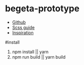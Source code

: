# begeta-prototype
- [Github](https://github.com/Sellsuki/begeta)
- [Scss guide](http://sass-lang.com/guide)
- [Inspiration](https://github.com/BioMaRu/biomatic)

#install
1. npm install || yarn
2. npm run build || yarn build
